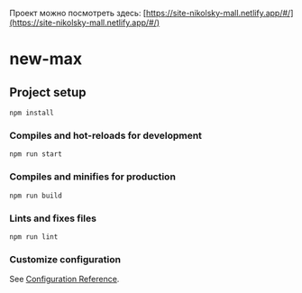 Проект можно посмотреть здесь: [https://site-nikolsky-mall.netlify.app/#/](https://site-nikolsky-mall.netlify.app/#/)

# new-max

## Project setup
```
npm install
```

### Compiles and hot-reloads for development
```
npm run start
```

### Compiles and minifies for production
```
npm run build
```

### Lints and fixes files
```
npm run lint
```

### Customize configuration
See [Configuration Reference](https://cli.vuejs.org/config/).
